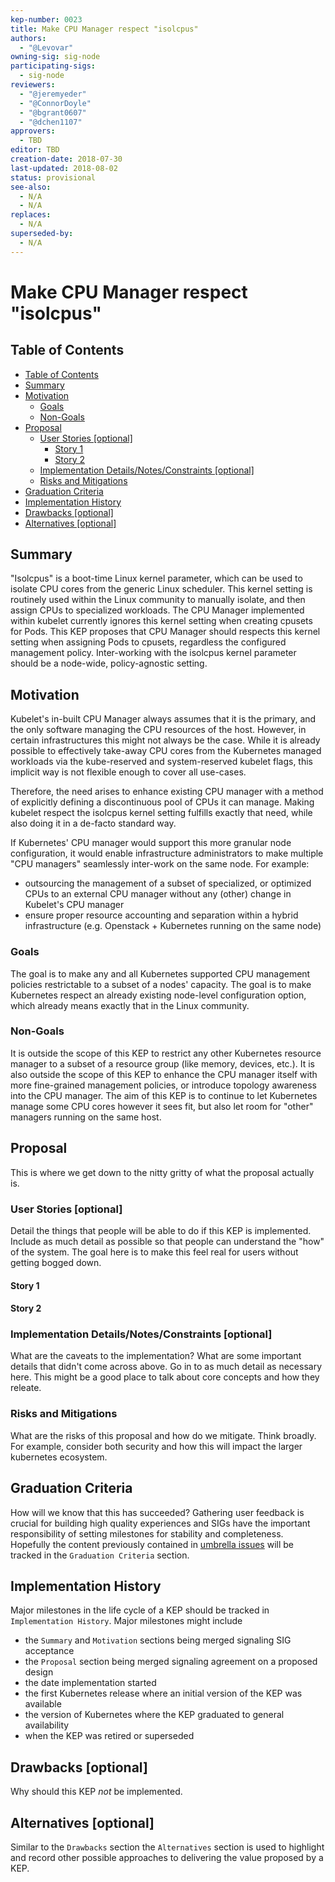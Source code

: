 ```yaml
---
kep-number: 0023
title: Make CPU Manager respect "isolcpus"
authors:
  - "@Levovar"
owning-sig: sig-node
participating-sigs:
  - sig-node
reviewers:
  - "@jeremyeder"
  - "@ConnorDoyle"
  - "@bgrant0607"
  - "@dchen1107"
approvers:
  - TBD
editor: TBD
creation-date: 2018-07-30
last-updated: 2018-08-02
status: provisional
see-also:
  - N/A
  - N/A
replaces:
  - N/A
superseded-by:
  - N/A
---
```


# Make CPU Manager respect "isolcpus"

## Table of Contents

* [Table of Contents](#table-of-contents)
* [Summary](#summary)
* [Motivation](#motivation)
    * [Goals](#goals)
    * [Non-Goals](#non-goals)
* [Proposal](#proposal)
    * [User Stories [optional]](#user-stories-optional)
      * [Story 1](#story-1)
      * [Story 2](#story-2)
    * [Implementation Details/Notes/Constraints [optional]](#implementation-detailsnotesconstraints-optional)
    * [Risks and Mitigations](#risks-and-mitigations)
* [Graduation Criteria](#graduation-criteria)
* [Implementation History](#implementation-history)
* [Drawbacks [optional]](#drawbacks-optional)
* [Alternatives [optional]](#alternatives-optional)

## Summary

"Isolcpus" is a boot-time Linux kernel parameter, which can be used to isolate CPU cores from the generic Linux scheduler.
This kernel setting is routinely used within the Linux community to manually isolate, and then assign CPUs to specialized workloads.
The CPU Manager implemented within kubelet currently ignores this kernel setting when creating cpusets for Pods.
This KEP proposes that CPU Manager should respects this kernel setting when assigning Pods to cpusets, regardless the configured management policy.
Inter-working with the isolcpus kernel parameter should be a node-wide, policy-agnostic setting.

## Motivation

Kubelet's in-built CPU Manager always assumes that it is the primary, and the only software managing the CPU resources of the host.
However, in certain infrastructures this might not always be the case.
While it is already possible to effectively take-away CPU cores from the Kubernetes managed workloads via the kube-reserved and system-reserved kubelet flags, this implicit way is not flexible enough to cover all use-cases.

Therefore, the need arises to enhance existing CPU manager with a method of explicitly defining a discontinuous pool of CPUs it can manage.
Making kubelet respect the isolcpus kernel setting fulfills exactly that need, while also doing it in a de-facto standard way.

If Kubernetes' CPU manager would support this more granular node configuration, it would enable infrastructure administrators to make multiple "CPU managers" seamlessly inter-work on the same node.
For example:
- outsourcing the management of a subset of specialized, or optimized CPUs to an external CPU manager without any (other) change in Kubelet's CPU manager
- ensure proper resource accounting and separation within a hybrid infrastructure (e.g. Openstack + Kubernetes running on the same node)

### Goals

The goal is to make any and all Kubernetes supported CPU management policies restrictable to a subset of a nodes' capacity.
The goal is to make Kubernetes respect an already existing node-level configuration option, which already means exactly that in the Linux community.

### Non-Goals

It is outside the scope of this KEP to restrict any other Kubernetes resource manager to a subset of a resource group (like memory, devices, etc.).
It is also outside the scope of this KEP to enhance the CPU manager itself with more fine-grained management policies, or introduce topology awareness into the CPU manager.
The aim of this KEP is to continue to let Kubernetes manage some CPU cores however it sees fit, but also let room for "other" managers running on the same host.

## Proposal

This is where we get down to the nitty gritty of what the proposal actually is.

### User Stories [optional]

Detail the things that people will be able to do if this KEP is implemented.
Include as much detail as possible so that people can understand the "how" of the system.
The goal here is to make this feel real for users without getting bogged down.

#### Story 1

#### Story 2

### Implementation Details/Notes/Constraints [optional]

What are the caveats to the implementation?
What are some important details that didn't come across above.
Go in to as much detail as necessary here.
This might be a good place to talk about core concepts and how they releate.

### Risks and Mitigations

What are the risks of this proposal and how do we mitigate.
Think broadly.
For example, consider both security and how this will impact the larger kubernetes ecosystem.

## Graduation Criteria

How will we know that this has succeeded?
Gathering user feedback is crucial for building high quality experiences and SIGs have the important responsibility of setting milestones for stability and completeness.
Hopefully the content previously contained in [umbrella issues][] will be tracked in the `Graduation Criteria` section.

[umbrella issues]: https://github.com/kubernetes/kubernetes/issues/42752

## Implementation History

Major milestones in the life cycle of a KEP should be tracked in `Implementation History`.
Major milestones might include

- the `Summary` and `Motivation` sections being merged signaling SIG acceptance
- the `Proposal` section being merged signaling agreement on a proposed design
- the date implementation started
- the first Kubernetes release where an initial version of the KEP was available
- the version of Kubernetes where the KEP graduated to general availability
- when the KEP was retired or superseded

## Drawbacks [optional]

Why should this KEP _not_ be implemented.

## Alternatives [optional]

Similar to the `Drawbacks` section the `Alternatives` section is used to highlight and record other possible approaches to delivering the value proposed by a KEP.
